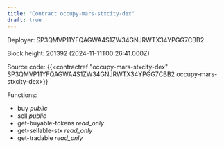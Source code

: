 ```yaml
---
title: "Contract occupy-mars-stxcity-dex"
draft: true
---
```

Deployer: SP3QMVP11YFQAGWA4S1ZW34GNJRWTX34YPGG7CBB2


 



Block height: 201392 (2024-11-11T00:26:41.000Z)

Source code: {{<contractref "occupy-mars-stxcity-dex" SP3QMVP11YFQAGWA4S1ZW34GNJRWTX34YPGG7CBB2 occupy-mars-stxcity-dex>}}

Functions:

* buy _public_
* sell _public_
* get-buyable-tokens _read_only_
* get-sellable-stx _read_only_
* get-tradable _read_only_
